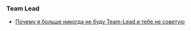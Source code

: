 ### Team Lead
- [Почему я больше никогда не буду Team-Lead и тебе не советую](https://habr.com/ru/articles/947650/)
